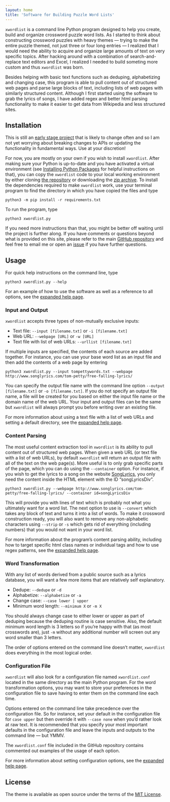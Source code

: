 ```yaml
---
layout: home
title: 'Software for Building Puzzle Word Lists'
---
```


`xwordlist` is a command line Python program designed to help you create, build and organize crossword puzzle word lists. As I started to think about constructing crossword puzzles with heavy themes — trying to make the entire puzzle themed, not just three or four long entries — I realized that I would need the ability to acquire and organize large amounts of text on very specific topics. After hacking around with a combination of search-and-replace text editors and Excel, I realized I needed to build someting more custom and thus `xwordlist` was born. 

Besides helping with basic text functions such as deduping, alphabetizing and changing case, this program is able to pull content out of structured web pages and parse large blocks of text, including lists of web pages with similarly structured content. Although I first started using the software to grab the lyrics of songs, I have added regex and better html parsing functionality to make it easier to get data from Wikipedia and less structured sites.

## Installation

This is still an [early stage project](https://github.com/aanker/xwordlist) that is likely to change often and so I am not yet worrying about breaking changes to APIs or updating the functionality in fundamental ways. Use at your discretion!

For now, you are mostly on your own if you wish to install `xwordlist`. After making sure your Python is up-to-date and you have activated a virtual environment (see [Installing Python Packages](https://packaging.python.org/en/latest/tutorials/installing-packages/) for helpful instructions on that), you can copy the `xwordlist` code to your local working environment by either cloning [the repository](https://github.com/aanker/xwordlist) or downloading the [zip archive](https://github.com/aanker/xwordlist/archive/refs/heads/main.zip). To install the dependencies required to make `xwordlist` work, use your terminal program to find the directory in which you have copied the files and type
```
python3 -m pip install -r requirements.txt
```
To run the program, type
```
python3 xwordlist.py
```
If you need more instructions than that, you might be better off waiting until the project is further along. If you have comments or questions beyond what is provided on this site, please refer to the main [GitHub repository](https://github.com/aanker/xwordlist) and feel free to email me or open an [issue](https://github.com/aanker/xwordlist/issues) if you have further questions.

## Usage

For quick help instructions on the command line, type
```
python3 xwordlist.py --help
```
For an example of how to use the software as well as a reference to all options, see the [expanded help page](/help).

### Input and Output

`xwordlist` accepts three types of non-mutually exclusive inputs:
*  Text file:  `--input [filename.txt]` or `-i [filename.txt]`
*  Web URL:  `--webpage [URL]` or `-w [URL]`
*  Text file with list of web URLs:  `--urllist [filename.txt]`

If multiple inputs are specified, the contents of each source are added together. For instance, you can use your base word list as an input file and then add the contents of a web page by entering

```
python3 xwordlist.py --input tompettywords.txt --webpage http://www.songlyrics.com/tom-petty/free-falling-lyrics/
```

You can specify the output file name with the command line option `--output [filename.txt]` or `-o [filename.txt]`. If you do not specify an output file name, a file will be created for you based on either the input file name or the domain name of the web URL. Your input and output files can be the same but `xwordlist` will always prompt you before writing over an existing file.

For more information about using a text file with a list of web URLs and setting a default directory, see the [expanded help page](/help).

### Content Parsing

The most useful content extraction tool in `xwordlist` is its ability to pull content out of structured web pages. When given a web URL (or text file with a list of web URLs), by default `xwordlist` will return an output file with all of the text on the web page(s). More useful is to only grab specific parts of the page, which you can do using the `--container` option. For instance, if you wish to get the lyrics to a song on the website [SongLyrics](http://songlyrics.com), you only need the content inside the HTML element with the ID “songLyricsDiv”.

```
python3 xwordlist.py --webpage http://www.songlyrics.com/tom-petty/free-falling-lyrics/ --container id=songLyricsDiv
```

This will provide you with lines of text which is probably not what you ultimately want for a word list. The next option to use is `--convert` which takes any block of text and turns it into a list of words. To make it crossword construction ready, you will also want to remove any non-alphabetic characters using `--strip` or `-s` which gets rid of everything (including numbers) that you would not want in your word list.

For more information about the program’s content parsing ability, including how to target specific html class names or individual tags and how to use regex patterns, see the [expanded help page](/help).

### Word Transformation

With any list of words derived from a public source such as a lyrics database, you will want a few more items that are relatively self explanatory.

*  Dedupe:  `--dedupe` or `-d`
*  Alphabetize:  `--alphabetize` or `-a`
*  Change case:  `--case lower | upper`
*  Minimum word length:  `--minimum X` or `-m X`

You should always change case to either lower or upper as part of deduping because the deduping routine is case sensitive. Also, the default minimum word length is 3 letters so if you’re happy with that (as most crosswords are), just `-m` without any additional number will screen out any word smaller than 3 letters.

The order of options entered on the command line doesn’t matter, `xwordlist` does everything in the most logical order.


### Configuration File

`xwordlist` will also look for a configuration file named `xwordlist.conf` located in the same directory as the main Python program. For the word transformation options, you may want to store your preferences in the configuration file to save having to enter them on the command line each time.

Options entered on the command line take precedence over the configuration file. So for instance, set your default in the configuration file for `case upper` but then override it with `--case none` when you’d rather look at raw text. It is recommended that you specify your most important defaults in the configuration file and leave the inputs and outputs to the command line — but YMMV.

The `xwordlist.conf` file included in the GitHub repository contains commented out examples of the usage of each option. 

For more information about setting configuration options, see the [expanded help page](/help).

## License

The theme is available as open source under the terms of the [MIT License](http://opensource.org/licenses/MIT).
